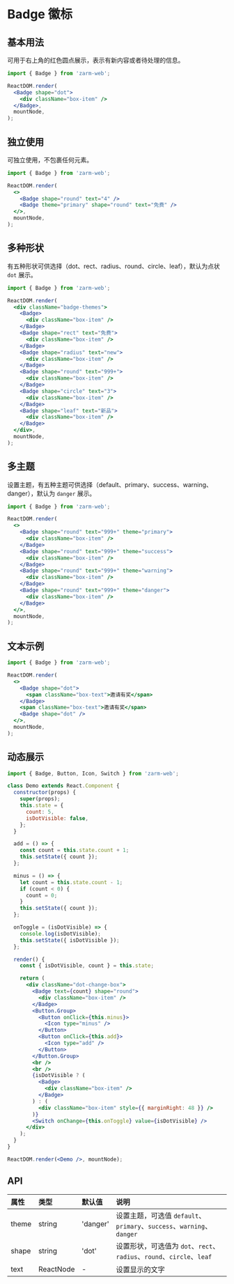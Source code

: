 # Badge 徽标

## 基本用法

可用于右上角的红色圆点展示，表示有新内容或者待处理的信息。

```jsx
import { Badge } from 'zarm-web';

ReactDOM.render(
  <Badge shape="dot">
    <div className="box-item" />
  </Badge>,
  mountNode,
);
```

## 独立使用

可独立使用，不包裹任何元素。

```jsx
import { Badge } from 'zarm-web';

ReactDOM.render(
  <>
    <Badge shape="round" text="4" />
    <Badge theme="primary" shape="round" text="免费" />
  </>,
  mountNode,
);
```

## 多种形状

有五种形状可供选择（dot、rect、radius、round、circle、leaf），默认为点状 `dot` 展示。

```jsx
import { Badge } from 'zarm-web';

ReactDOM.render(
  <div className="badge-themes">
    <Badge>
      <div className="box-item" />
    </Badge>
    <Badge shape="rect" text="免费">
      <div className="box-item" />
    </Badge>
    <Badge shape="radius" text="new">
      <div className="box-item" />
    </Badge>
    <Badge shape="round" text="999+">
      <div className="box-item" />
    </Badge>
    <Badge shape="circle" text="3">
      <div className="box-item" />
    </Badge>
    <Badge shape="leaf" text="新品">
      <div className="box-item" />
    </Badge>
  </div>,
  mountNode,
);
```

## 多主题

设置主题，有五种主题可供选择（default、primary、success、warning、danger），默认为 `danger` 展示。

```jsx
import { Badge } from 'zarm-web';

ReactDOM.render(
  <>
    <Badge shape="round" text="999+" theme="primary">
      <div className="box-item" />
    </Badge>
    <Badge shape="round" text="999+" theme="success">
      <div className="box-item" />
    </Badge>
    <Badge shape="round" text="999+" theme="warning">
      <div className="box-item" />
    </Badge>
    <Badge shape="round" text="999+" theme="danger">
      <div className="box-item" />
    </Badge>
  </>,
  mountNode,
);
```

## 文本示例

```jsx
import { Badge } from 'zarm-web';

ReactDOM.render(
  <>
    <Badge shape="dot">
      <span className="box-text">邀请有奖</span>
    </Badge>
    <span className="box-text">邀请有奖</span>
    <Badge shape="dot" />
  </>,
  mountNode,
);
```

## 动态展示

```jsx
import { Badge, Button, Icon, Switch } from 'zarm-web';

class Demo extends React.Component {
  constructor(props) {
    super(props);
    this.state = {
      count: 5,
      isDotVisible: false,
    };
  }

  add = () => {
    const count = this.state.count + 1;
    this.setState({ count });
  };

  minus = () => {
    let count = this.state.count - 1;
    if (count < 0) {
      count = 0;
    }
    this.setState({ count });
  };

  onToggle = (isDotVisible) => {
    console.log(isDotVisible);
    this.setState({ isDotVisible });
  };

  render() {
    const { isDotVisible, count } = this.state;

    return (
      <div className="dot-change-box">
        <Badge text={count} shape="round">
          <div className="box-item" />
        </Badge>
        <Button.Group>
          <Button onClick={this.minus}>
            <Icon type="minus" />
          </Button>
          <Button onClick={this.add}>
            <Icon type="add" />
          </Button>
        </Button.Group>
        <br />
        <br />
        {isDotVisible ? (
          <Badge>
            <div className="box-item" />
          </Badge>
        ) : (
          <div className="box-item" style={{ marginRight: 48 }} />
        )}
        <Switch onChange={this.onToggle} value={isDotVisible} />
      </div>
    );
  }
}

ReactDOM.render(<Demo />, mountNode);
```

## API

| 属性  | 类型      | 默认值   | 说明                                                                  |
| :---- | :-------- | :------- | :-------------------------------------------------------------------- |
| theme | string    | 'danger' | 设置主题，可选值 `default`、`primary`、`success`、`warning`、`danger` |
| shape | string    | 'dot'    | 设置形状，可选值为 `dot`、`rect`、`radius`、`round`、`circle`、`leaf` |
| text  | ReactNode | -        | 设置显示的文字                                                        |
